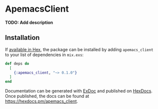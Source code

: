 # ApemacsClient

**TODO: Add description**

## Installation

If [available in Hex](https://hex.pm/docs/publish), the package can be installed
by adding `apemacs_client` to your list of dependencies in `mix.exs`:

```elixir
def deps do
  [
    {:apemacs_client, "~> 0.1.0"}
  ]
end
```

Documentation can be generated with [ExDoc](https://github.com/elixir-lang/ex_doc)
and published on [HexDocs](https://hexdocs.pm). Once published, the docs can
be found at <https://hexdocs.pm/apemacs_client>.

